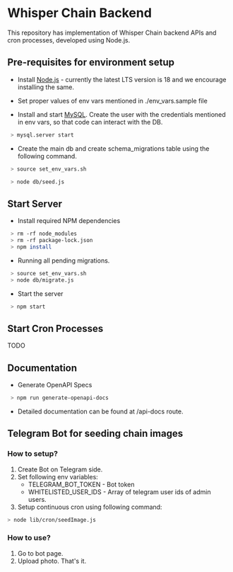 # Whisper Chain Backend
This repository has implementation of Whisper Chain backend APIs and cron processes, developed using Node.js.

## Pre-requisites for environment setup

* Install [Node.js](https://nodejs.org/en/download/) - currently the latest LTS version is 18 and we encourage installing the same.

* Set proper values of env vars mentioned in ./env_vars.sample file

* Install and start [MySQL](https://www.mysql.com/downloads/). Create the user with the credentials mentioned in env vars, so that code can interact with the DB.
```sh
 > mysql.server start
```

* Create the main db and create schema_migrations table using the following command.
```sh
 > source set_env_vars.sh

 > node db/seed.js
```

## Start Server
* Install required NPM dependencies
```sh
 > rm -rf node_modules
 > rm -rf package-lock.json
 > npm install
```

* Running all pending migrations.
```sh
 > source set_env_vars.sh
 > node db/migrate.js
```

* Start the server
```sh
 > npm start
```
## Start Cron Processes
TODO

## Documentation

* Generate OpenAPI Specs
```sh
 > npm run generate-openapi-docs
```

* Detailed documentation can be found at <domain>/api-docs route.

## Telegram Bot for seeding chain images
### How to setup?
1. Create Bot on Telegram side.
2. Set following env variables:
   - TELEGRAM_BOT_TOKEN - Bot token
   - WHITELISTED_USER_IDS - Array of telegram user ids of admin users.
3. Setup continuous cron using following command:
```sh
> node lib/cron/seedImage.js
```

### How to use?
1. Go to bot page.
2. Upload photo. That's it.
